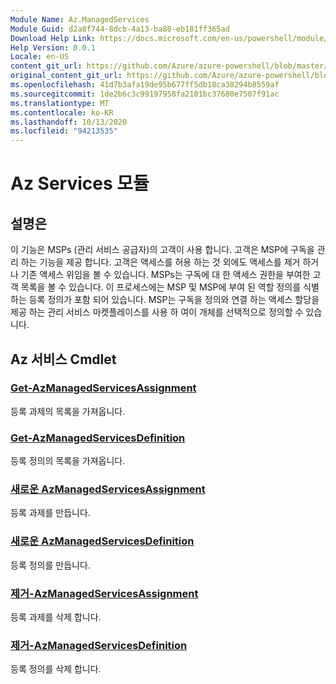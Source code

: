 ```yaml
---
Module Name: Az.ManagedServices
Module Guid: d2a8f744-8dcb-4a13-ba80-eb181ff365ad
Download Help Link: https://docs.microsoft.com/en-us/powershell/module/az.managedservices
Help Version: 0.0.1
Locale: en-US
content_git_url: https://github.com/Azure/azure-powershell/blob/master/src/ManagedServices/ManagedServices/help/Az.ManagedServices.md
original_content_git_url: https://github.com/Azure/azure-powershell/blob/master/src/ManagedServices/ManagedServices/help/Az.ManagedServices.md
ms.openlocfilehash: 41d7b3afa19de95b677ff5db18ca38294b8559af
ms.sourcegitcommit: 1de2b6c3c99197958fa2101bc37680e7507f91ac
ms.translationtype: MT
ms.contentlocale: ko-KR
ms.lasthandoff: 10/13/2020
ms.locfileid: "94213535"
---
```

# Az Services 모듈
## 설명은
이 기능은 MSPs (관리 서비스 공급자)의 고객이 사용 합니다. 고객은 MSP에 구독을 관리 하는 기능을 제공 합니다. 고객은 액세스를 허용 하는 것 외에도 액세스를 제거 하거나 기존 액세스 위임을 볼 수 있습니다. MSPs는 구독에 대 한 액세스 권한을 부여한 고객 목록을 볼 수 있습니다. 이 프로세스에는 MSP 및 MSP에 부여 된 역할 정의를 식별 하는 등록 정의가 포함 되어 있습니다. MSP는 구독을 정의와 연결 하는 액세스 할당을 제공 하는 관리 서비스 마켓플레이스를 사용 하 여이 개체를 선택적으로 정의할 수 있습니다.

## Az 서비스 Cmdlet
### [Get-AzManagedServicesAssignment](Get-AzManagedServicesAssignment.md)
등록 과제의 목록을 가져옵니다.

### [Get-AzManagedServicesDefinition](Get-AzManagedServicesDefinition.md)
등록 정의의 목록을 가져옵니다.

### [새로운 AzManagedServicesAssignment](New-AzManagedServicesAssignment.md)
등록 과제를 만듭니다.

### [새로운 AzManagedServicesDefinition](New-AzManagedServicesDefinition.md)
등록 정의를 만듭니다.

### [제거-AzManagedServicesAssignment](Remove-AzManagedServicesAssignment.md)
등록 과제를 삭제 합니다.

### [제거-AzManagedServicesDefinition](Remove-AzManagedServicesDefinition.md)
등록 정의를 삭제 합니다.

